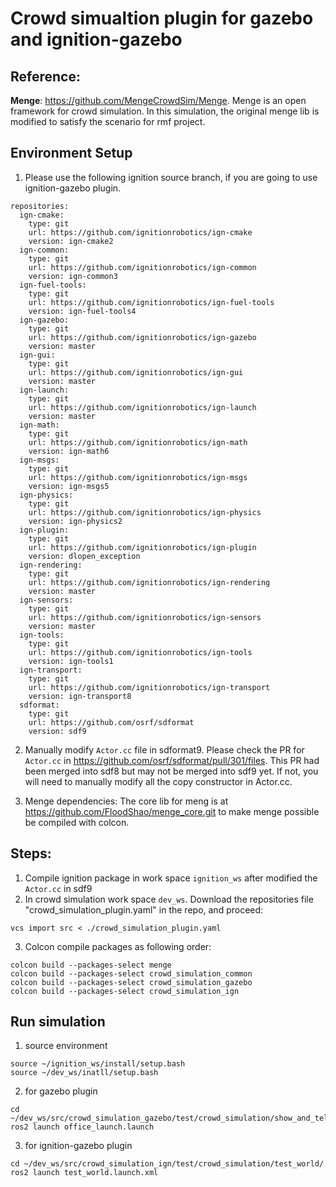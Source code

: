 # Crowd simualtion plugin for gazebo and ignition-gazebo

## Reference:
**Menge**: <https://github.com/MengeCrowdSim/Menge>. Menge is an open framework for crowd simulation. In this simulation, the original menge lib is modified to satisfy the scenario for rmf project.

## Environment Setup
1. Please use the following ignition source branch, if you are going to use ignition-gazebo plugin.
```
repositories:
  ign-cmake:
    type: git
    url: https://github.com/ignitionrobotics/ign-cmake
    version: ign-cmake2
  ign-common:
    type: git
    url: https://github.com/ignitionrobotics/ign-common
    version: ign-common3
  ign-fuel-tools:
    type: git
    url: https://github.com/ignitionrobotics/ign-fuel-tools
    version: ign-fuel-tools4
  ign-gazebo:
    type: git
    url: https://github.com/ignitionrobotics/ign-gazebo
    version: master
  ign-gui:
    type: git
    url: https://github.com/ignitionrobotics/ign-gui
    version: master
  ign-launch:
    type: git
    url: https://github.com/ignitionrobotics/ign-launch
    version: master
  ign-math:
    type: git
    url: https://github.com/ignitionrobotics/ign-math
    version: ign-math6
  ign-msgs:
    type: git
    url: https://github.com/ignitionrobotics/ign-msgs
    version: ign-msgs5
  ign-physics:
    type: git
    url: https://github.com/ignitionrobotics/ign-physics
    version: ign-physics2
  ign-plugin:
    type: git
    url: https://github.com/ignitionrobotics/ign-plugin
    version: dlopen_exception
  ign-rendering:
    type: git
    url: https://github.com/ignitionrobotics/ign-rendering
    version: master
  ign-sensors:
    type: git
    url: https://github.com/ignitionrobotics/ign-sensors
    version: master
  ign-tools:
    type: git
    url: https://github.com/ignitionrobotics/ign-tools
    version: ign-tools1
  ign-transport:
    type: git
    url: https://github.com/ignitionrobotics/ign-transport
    version: ign-transport8
  sdformat:
    type: git
    url: https://github.com/osrf/sdformat
    version: sdf9
```
2. Manually modify `Actor.cc` file in sdformat9. Please check the PR for `Actor.cc` in <https://github.com/osrf/sdformat/pull/301/files>. This PR had been merged into sdf8 but may not be merged into sdf9 yet. If not, you will need to manually modify all the copy constructor in Actor.cc.

3. Menge dependencies:
The core lib for meng is at <https://github.com/FloodShao/menge_core.git> to make menge possible be compiled with colcon.

## Steps:
1. Compile ignition package in work space `ignition_ws` after modified the `Actor.cc` in sdf9
2. In crowd simulation work space `dev_ws`. Download the repositories file "crowd_simulation_plugin.yaml" in the repo, and proceed:
```
vcs import src < ./crowd_simulation_plugin.yaml
```
3. Colcon compile packages as following order:
```
colcon build --packages-select menge
colcon build --packages-select crowd_simulation_common
colcon build --packages-select crowd_simulation_gazebo
colcon build --packages-select crowd_simulation_ign
```

## Run simulation
1. source environment
```
source ~/ignition_ws/install/setup.bash
source ~/dev_ws/inatll/setup.bash
```
2. for gazebo plugin
```
cd ~/dev_ws/src/crowd_simulation_gazebo/test/crowd_simulation/show_and_tell/
ros2 launch office_launch.launch
```
3. for ignition-gazebo plugin
```
cd ~/dev_ws/src/crowd_simulation_ign/test/crowd_simulation/test_world/
ros2 launch test_world.launch.xml
```